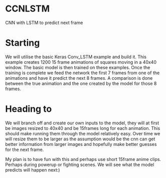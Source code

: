 # CCNLSTM
CNN with LSTM to predict next frame

# Starting 
We will utilise the basic Keras Conv_LSTM example and build it. This example creates 1200 15 frame animations of squares moving in a 40x40 window. The basic model is then trained on these examples. Once the training is complete we feed the network the first 7 frames from one of the animations and have it predict the next 8 frames. A comparison is done between the true animation and the one created by the model for those 8 frames.

# Heading to
We will branch off and create our own inputs to the model, they will at first be images resized to 40x40 and be 15frames long for each animation. This should make running them through the model relatively easy. Over time we will resize them to be larger as the assumption would be the cnn can get better information from larger images and hopefully make better guesses for the next frame. 

My plan is to have fun with this and perhaps use short 15frame anime clips. Perhaps during powerup or fighting scenes. We will see what the model predicts will happen next:)

